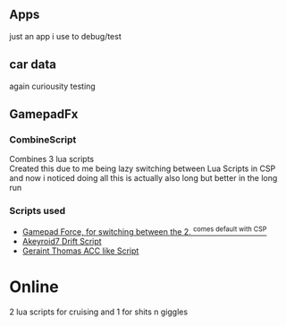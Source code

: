 ## Apps
just an app i use to debug/test
## car data
again curiousity testing
## GamepadFx
### CombineScript
Combines 3 lua scripts  
Created this due to me being lazy switching between Lua Scripts in CSP  
and now i noticed doing all this is actually also long but better in the long run
### Scripts used
- [Gamepad Force, for switching between the 2. <sup>comes default with CSP</sup>](https://github.com/ac-custom-shaders-patch/acc-extension-config/blob/60cb2d197cb1f795084c5d150974ca904c9d3c9e/config/joypad_assist.ini) 
- [Akeyroid7 Drift Script](https://twitter.com/Akeyroid7/status/1518070502690271232)
- [Geraint Thomas ACC like Script](https://www.racedepartment.com/downloads/console-like-controller-gamepadfx.53561/)

# Online 
2 lua scripts for cruising and 1 for shits n giggles